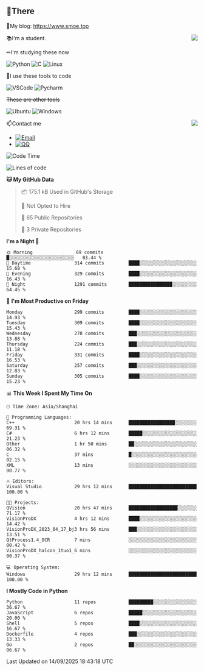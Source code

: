 
## 👏There

📰My blog: https://www.smoe.top

<img align="right" src="https://github-readme-stats.vercel.app/api/top-langs/?username=AkashiCoin"/>


📚I'm a student.

✏I'm studying these now

![Python](https://img.shields.io/badge/-Python-blue?style=flat-square&logo=Python&logoColor=fff)
![C](https://img.shields.io/badge/-C-585858?style=flat-square&logo=C&logoColor=fff)
![Linux](https://img.shields.io/badge/-Linux-black?style=flat-square&logo=Linux&logoColor=fff)

🔨I use these tools to code

![VSCode](https://img.shields.io/badge/-VSCode-blue?style=flat-square&logo=visualstudiocode&logoColor=fff)
![Pycharm](https://img.shields.io/badge/-Pycharm-green?style=flat-square&logo=pycharm&logoColor=fff)

 ~~These are other tools~~

![Ubuntu](https://img.shields.io/badge/-Ubuntu-orange?style=flat-square&logo=Ubuntu&logoColor=fff)
![Windows](https://img.shields.io/badge/-Windows-blue?style=flat-square&logo=Windows&logoColor=fff)

<img align="right" src="https://github-readme-stats.vercel.app/api?username=AkashiCoin" />


📫Contact me

* [![Email](https://img.shields.io/badge/Email-l1040186796@gmail.com-1?style=social&logoColor=fff)](mailto:l1040186796@gmail.com)
* [![QQ](https://img.shields.io/badge/QQ-1040186796-1?style=social&logoColor=fff)](tencent://AddContact/?fromId=45&fromSubId=1&subcmd=all&uin=1040186796&website=www.oicqzone.com)

<!--START_SECTION:waka-->
![Code Time](http://img.shields.io/badge/Code%20Time-1%2C417%20hrs%2059%20mins-blue)

![Lines of code](https://img.shields.io/badge/From%20Hello%20World%20I%27ve%20Written-361.4%20thousand%20lines%20of%20code-blue)

**🐱 My GitHub Data** 

> 📦 175.1 kB Used in GitHub's Storage 
 > 
> 🚫 Not Opted to Hire
 > 
> 📜 65 Public Repositories 
 > 
> 🔑 3 Private Repositories 
 > 
**I'm a Night 🦉** 

```text
🌞 Morning                69 commits          █░░░░░░░░░░░░░░░░░░░░░░░░   03.44 % 
🌆 Daytime                314 commits         ████░░░░░░░░░░░░░░░░░░░░░   15.68 % 
🌃 Evening                329 commits         ████░░░░░░░░░░░░░░░░░░░░░   16.43 % 
🌙 Night                  1291 commits        ████████████████░░░░░░░░░   64.45 % 
```
📅 **I'm Most Productive on Friday** 

```text
Monday                   299 commits         ████░░░░░░░░░░░░░░░░░░░░░   14.93 % 
Tuesday                  309 commits         ████░░░░░░░░░░░░░░░░░░░░░   15.43 % 
Wednesday                278 commits         ███░░░░░░░░░░░░░░░░░░░░░░   13.88 % 
Thursday                 224 commits         ███░░░░░░░░░░░░░░░░░░░░░░   11.18 % 
Friday                   331 commits         ████░░░░░░░░░░░░░░░░░░░░░   16.53 % 
Saturday                 257 commits         ███░░░░░░░░░░░░░░░░░░░░░░   12.83 % 
Sunday                   305 commits         ████░░░░░░░░░░░░░░░░░░░░░   15.23 % 
```


📊 **This Week I Spent My Time On** 

```text
🕑︎ Time Zone: Asia/Shanghai

💬 Programming Languages: 
C++                      20 hrs 14 mins      █████████████████░░░░░░░░   69.31 % 
C#                       6 hrs 12 mins       █████░░░░░░░░░░░░░░░░░░░░   21.23 % 
Other                    1 hr 50 mins        ██░░░░░░░░░░░░░░░░░░░░░░░   06.32 % 
C                        37 mins             █░░░░░░░░░░░░░░░░░░░░░░░░   02.15 % 
XML                      13 mins             ░░░░░░░░░░░░░░░░░░░░░░░░░   00.77 % 

🔥 Editors: 
Visual Studio            29 hrs 12 mins      █████████████████████████   100.00 % 

🐱‍💻 Projects: 
QVision                  20 hrs 47 mins      ██████████████████░░░░░░░   71.17 % 
VisionProDX              4 hrs 12 mins       ████░░░░░░░░░░░░░░░░░░░░░   14.42 % 
VisionProDX_2023_04_17_bj3 hrs 56 mins       ███░░░░░░░░░░░░░░░░░░░░░░   13.51 % 
QtProcess1.4_OCR         7 mins              ░░░░░░░░░░░░░░░░░░░░░░░░░   00.42 % 
VisionProDX_halcon_1tuo1_6 mins              ░░░░░░░░░░░░░░░░░░░░░░░░░   00.37 % 

💻 Operating System: 
Windows                  29 hrs 12 mins      █████████████████████████   100.00 % 
```

**I Mostly Code in Python** 

```text
Python                   11 repos            █████████░░░░░░░░░░░░░░░░   36.67 % 
JavaScript               6 repos             █████░░░░░░░░░░░░░░░░░░░░   20.00 % 
Shell                    5 repos             ████░░░░░░░░░░░░░░░░░░░░░   16.67 % 
Dockerfile               4 repos             ███░░░░░░░░░░░░░░░░░░░░░░   13.33 % 
Go                       2 repos             ██░░░░░░░░░░░░░░░░░░░░░░░   06.67 % 
```




 Last Updated on 14/09/2025 18:43:18 UTC
<!--END_SECTION:waka-->
